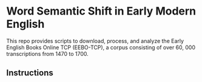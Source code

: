 # Word Semantic Shift in Early Modern English

This repo provides scripts to download, process, and analyze the Early English Books Online TCP (EEBO-TCP), a corpus consisting of over 60, 000 transcriptions from 1470 to 1700.

## Instructions

